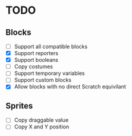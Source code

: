# TODO
## Blocks
 - [ ] Support all compatible blocks
 - [x] Support reporters
 - [x] Support booleans
 - [ ] Copy costumes
 - [ ] Support temporary variables
 - [ ] Support custom blocks
 - [x] Allow blocks with no direct Scratch equivilant

## Sprites
 - [ ] Copy draggable value
 - [ ] Copy X and Y position
